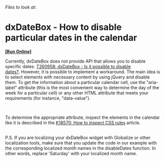 <!-- default file list -->
*Files to look at*:

<!-- default file list end -->
# dxDateBox - How to disable particular dates in the calendar
<!-- run online -->
**[[Run Online]](https://codecentral.devexpress.com/t327993)**
<!-- run online end -->


<p>Currently, dxDateBox does not provide API that allows you to disable specific dates: <a href="https://www.devexpress.com/Support/Center/p/T260958">T260958: dxDateBox - Is it possible to disable dates?</a>. However, it is possible to implement a workaround. The main idea is to select elements with necessary content by using jQuery and disable them. To get the information about a particular calendar cell, use the "aria-label" attribute (this is the most convenient way to determine the day of the week for a particular cell) or any other HTML attribute that meets your requirements (for instance, "data-value").</p>
<p> </p>
<p>To determine the appropriate attribute, inspect the elements in the calendar like it is described in the <a href="https://www.devexpress.com/Support/Center/p/K18570">K18570: How to inspect CSS rules</a> article.<br><br></p>
<p>P.S. If you are localizing your dxDateBox widget with Globalize or other localization tools, make sure that you update the code in our example with the corresponding localized month names in the disableDates function. In other words, replace 'Saturday' with your localized month name.</p>

<br/>


